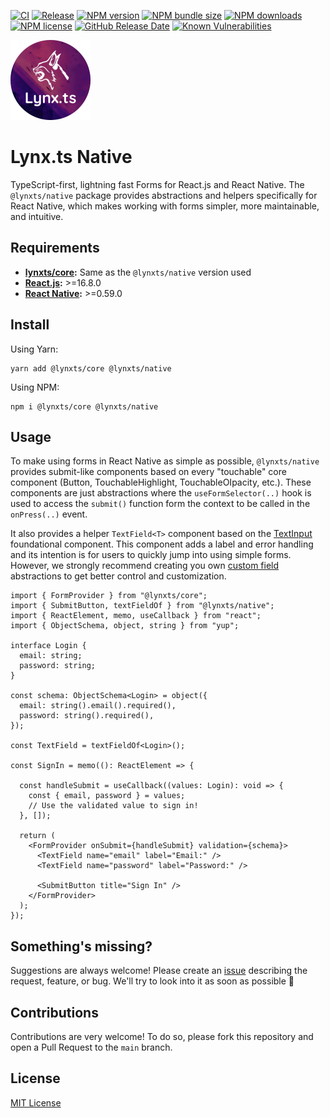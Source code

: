[![CI](https://github.com/JoseLion/lynxts/actions/workflows/ci.yml/badge.svg)](https://github.com/JoseLion/lynxts/actions/workflows/ci.yml)
[![Release](https://github.com/JoseLion/lynxts/actions/workflows/release.yml/badge.svg)](https://github.com/JoseLion/lynxts/actions/workflows/release.yml)
[![NPM version](https://img.shields.io/npm/v/@lynxts/native?logo=npm)](https://www.npmjs.com/package/@lynxts/native)
[![NPM bundle size](https://img.shields.io/bundlephobia/min/@lynxts/native)](https://www.npmjs.com/package/@lynxts/native)
[![NPM downloads](https://img.shields.io/npm/dm/@lynxts/native)](https://www.npmjs.com/package/@lynxts/native)
[![NPM license](https://img.shields.io/npm/l/@lynxts/native)](./LICENSE)
[![GitHub Release Date](https://img.shields.io/github/release-date/JoseLion/lynxts)](https://github.com/JoseLion/lynxts/releases)
[![Known Vulnerabilities](https://snyk.io/test/github/JoseLion/lynxts/badge.svg)](https://snyk.io/test/github/JoseLion/lynxts)

<img alt="Lynx.ts Logo" src="https://github.com/JoseLion/lynxts/blob/main/docs/assets/lynxts-logo%40512x512.png?raw=true" width="128">

# Lynx.ts Native

TypeScript-first, lightning fast Forms for React.js and React Native. The `@lynxts/native` package provides abstractions and helpers specifically for React Native, which makes working with forms simpler, more maintainable, and intuitive.

## Requirements

- **[lynxts/core](../core/README.md):** Same as the `@lynxts/native` version used
- **[React.js](https://react.dev/):** >=16.8.0
- **[React Native](https://react.dev/):** >=0.59.0

## Install

Using Yarn:
```
yarn add @lynxts/core @lynxts/native
```

Using NPM:
```
npm i @lynxts/core @lynxts/native
```

## Usage

To make using forms in React Native as simple as possible, `@lynxts/native` provides submit-like components based on every "touchable" core component (Button, TouchableHighlight, TouchableOIpacity, etc.). These components are just abstractions where the `useFormSelector(..)` hook is used to access the `submit()` function form the context to be called in the `onPress(..)` event.

It also provides a helper `TextField<T>` component based on the [TextInput](https://reactnative.dev/docs/textinput) foundational component. This component adds a label and error handling and its intention is for users to quickly jump into using simple forms. However, we strongly recommend creating you own [custom field](../core/README.md#custom-fields) abstractions to get better control and customization.

```tsx
import { FormProvider } from "@lynxts/core";
import { SubmitButton, textFieldOf } from "@lynxts/native";
import { ReactElement, memo, useCallback } from "react";
import { ObjectSchema, object, string } from "yup";

interface Login {
  email: string;
  password: string;
}

const schema: ObjectSchema<Login> = object({
  email: string().email().required(),
  password: string().required(),
});

const TextField = textFieldOf<Login>();

const SignIn = memo((): ReactElement => {

  const handleSubmit = useCallback((values: Login): void => {
    const { email, password } = values;
    // Use the validated value to sign in!
  }, []);

  return (
    <FormProvider onSubmit={handleSubmit} validation={schema}>
      <TextField name="email" label="Email:" />
      <TextField name="password" label="Password:" />

      <SubmitButton title="Sign In" />
    </FormProvider>
  );
});
```

## Something's missing?

Suggestions are always welcome! Please create an [issue](https://github.com/JoseLion/lynxts/issues/new) describing the request, feature, or bug. We'll try to look into it as soon as possible 🙂

## Contributions

Contributions are very welcome! To do so, please fork this repository and open a Pull Request to the `main` branch.

## License

[MIT License](./LICENSE)
